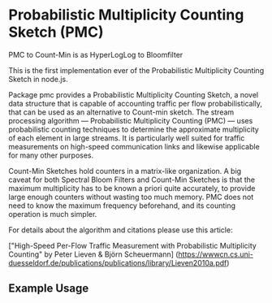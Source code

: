 # Probabilistic Multiplicity Counting Sketch (PMC)

PMC to Count-Min is as HyperLogLog to Bloomfilter

This is the first implementation ever of the Probabilistic Multiplicity Counting Sketch in node.js.

Package pmc provides a Probabilistic Multiplicity Counting Sketch, a novel data structure that is capable of accounting traffic per flow probabilistically, that can be used as an alternative to Count-min sketch.
The stream processing algorithm — Probabilistic Multiplicity Counting (PMC) — uses probabilistic counting techniques to determine the approximate multiplicity of each element in large streams. It is particularly well suited for traffic measurements on high-speed communication links and likewise applicable for many other purposes.

Count-Min Sketches hold counters in a matrix-like organization. A big caveat for both Spectral Bloom Filters and Count-Min Sketches is that the maximum multiplicity has to be known a priori quite accurately, to provide large enough counters without wasting too much memory. PMC does not need to know the maximum frequency beforehand, and its counting operation is much simpler.

For details about the algorithm and citations please use this article:

["High-Speed Per-Flow Traffic Measurement with Probabilistic Multiplicity Counting" by Peter Lieven & Björn Scheuermann]
(https://wwwcn.cs.uni-duesseldorf.de/publications/publications/library/Lieven2010a.pdf)

## Example Usage
```javascript
```
